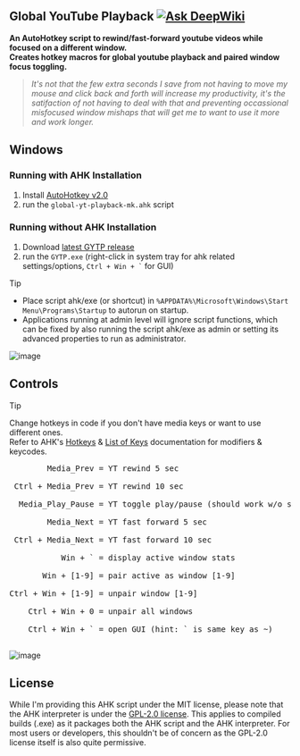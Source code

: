 ## Global YouTube Playback [![Ask DeepWiki](https://deepwiki.com/badge.svg)](https://deepwiki.com/legacynical/global-yt-playback)

**An AutoHotkey script to rewind/fast-forward youtube videos while focused on a different window.** <br>
**Creates hotkey macros for global youtube playback and paired window focus toggling.**

> _It's not that the few extra seconds I save from not having to move my mouse and click back and forth will increase my productivity, it's the satifaction of not having to deal with
> that and preventing occassional misfocused window mishaps that will get me to want to use
> it more and work longer._

## Windows

### Running with AHK Installation

1. Install [AutoHotkey v2.0](https://www.autohotkey.com/)<br>
2. run the `global-yt-playback-mk.ahk` script<br>

### Running without AHK Installation

1. Download [latest GYTP release](https://github.com/legacynical/global-yt-playback/releases)<br>
2. run the `GYTP.exe` (right-click in system tray for ahk related settings/options, `` Ctrl + Win + ` `` for GUI)

> [!TIP]
> - Place script ahk/exe (or shortcut) in `%APPDATA%\Microsoft\Windows\Start Menu\Programs\Startup` to autorun on startup.
> - Applications running at admin level will ignore script functions, which can be fixed by also running the script ahk/exe as admin or setting its advanced properties to run as administrator.

![image](https://github.com/user-attachments/assets/1d315525-54f0-4e9f-aa7c-cfecb1c60ed7)


## Controls

> [!TIP]
> Change hotkeys in code if you don't have media keys or want to use different ones. <br>
> Refer to AHK's [Hotkeys](https://www.autohotkey.com/docs/v1/Hotkeys.htm) & [List of Keys](https://www.autohotkey.com/docs/v1/KeyList.htm) documentation for modifiers & keycodes.<br>

<pre>
        Media_Prev = YT rewind 5 sec<br>
 Ctrl + Media_Prev = YT rewind 10 sec<br>
  Media_Play_Pause = YT toggle play/pause (should work w/o script, see line 98)<br>
        Media_Next = YT fast forward 5 sec<br>
 Ctrl + Media_Next = YT fast forward 10 sec<br>
           Win + ` = display active window stats<br>
       Win + [1-9] = pair active as window [1-9]<br>
Ctrl + Win + [1-9] = unpair window [1-9]<br>
    Ctrl + Win + 0 = unpair all windows<br>
    Ctrl + Win + ` = open GUI (hint: ` is same key as ~)<br>
</pre>

![image](https://github.com/user-attachments/assets/74b8b738-bf9c-4cf7-aa7a-0f064c5dd7ea)


## License

While I'm providing this AHK script under the MIT license, please note that the AHK interpreter is under the [GPL-2.0 license](https://github.com/AutoHotkey/AutoHotkey?tab=GPL-2.0-1-ov-file). This applies to compiled builds (.exe) as it packages both the AHK script and the AHK interpreter. For most users or developers, this shouldn't be of concern as the GPL-2.0 license itself is also quite permissive.
